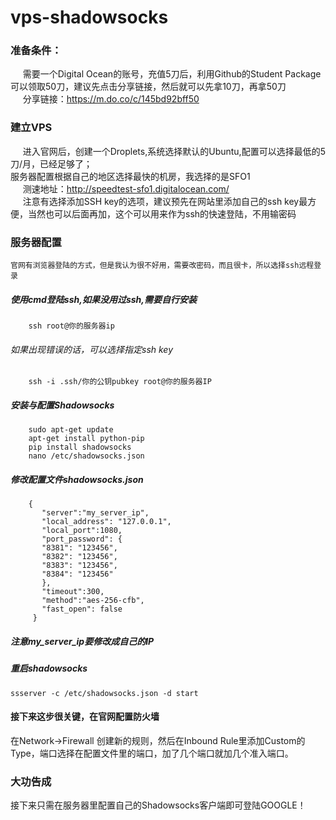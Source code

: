# vps-shadowsocks
### 准备条件：
      需要一个Digital Ocean的账号，充值5刀后，利用Github的Student Package可以领取50刀，建议先点击分享链接，然后就可以先拿10刀，再拿50刀 <br>
      分享链接：https://m.do.co/c/145bd92bff50 
### 建立VPS
      进入官网后，创建一个Droplets,系统选择默认的Ubuntu,配置可以选择最低的5刀/月，已经足够了； <br>
      服务器配置根据自己的地区选择最快的机房，我选择的是SFO1  <br>
      测速地址：http://speedtest-sfo1.digitalocean.com/ <br>
      注意有选择添加SSH key的选项，建议预先在网站里添加自己的ssh key最方便，当然也可以后面再加，这个可以用来作为ssh的快速登陆，不用输密码 
### 服务器配置
    官网有浏览器登陆的方式，但是我认为很不好用，需要改密码，而且很卡，所以选择ssh远程登录 
##### 使用cmd登陆ssh,如果没用过ssh,需要自行安装
```
    ssh root@你的服务器ip 
```
###### 如果出现错误的话，可以选择指定ssh key
```
    ssh -i .ssh/你的公钥pubkey root@你的服务器IP 
```  
##### 安装与配置Shadowsocks
```
    sudo apt-get update
    apt-get install python-pip
    pip install shadowsocks
    nano /etc/shadowsocks.json 
```
##### 修改配置文件shadowsocks.json
```
    { 
       "server":"my_server_ip", 
       "local_address": "127.0.0.1", 
       "local_port":1080, 
       "port_password": { 
       "8381": "123456", 
       "8382": "123456", 
       "8383": "123456", 
       "8384": "123456" 
       }, 
       "timeout":300, 
       "method":"aes-256-cfb", 
       "fast_open": false 
     } 
```
##### 注意my_server_ip要修改成自己的IP 
##### 重启shadowsocks 
    ssserver -c /etc/shadowsocks.json -d start 
#### 接下来这步很关键，在官网配置防火墙
 在Network->Firewall 创建新的规则，然后在Inbound Rule里添加Custom的Type，端口选择在配置文件里的端口，加了几个端口就加几个准入端口。 
### 大功告成
 接下来只需在服务器里配置自己的Shadowsocks客户端即可登陆GOOGLE！ 
